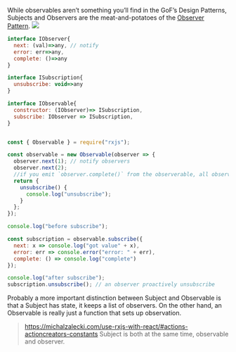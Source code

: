 
While observables aren’t something you’ll find in the GoF’s Design Patterns, Subjects and Observers are the meat-and-potatoes of the [Observer Pattern](https://en.wikipedia.org/wiki/Observer_pattern).
![](https://cdn-images-1.medium.com/max/800/1*isWKTKNBoQrE5av1FZr6wQ.png)

```js
interface IObserver{
  next: (val)=>any, // notify
  error: err=>any,
  complete: ()=>any
}

interface ISubscription{
  unsubscribe: void=>any
}

interface IObservable{
  constructor: (IObserver)=> ISubscription,
  subscribe: IObserver => ISubscription,
}


const { Observable } = require("rxjs");

const observable = new Observable(observer => {
  observer.next(1); // notify observers
  observer.next(2);
  //if you emit `observer.complete()` from the observerable, all observers will be auto unsubscribed;
  return {
    unsubscribe() {
      console.log("unsubscribe");
    }
  };
});

console.log("before subscribe");

const subscription = observable.subscribe({
  next: x => console.log("got value" + x),
  error: err => console.error("error: " + err),
  complete: () => console.log("complete")
});

console.log("after subscribe");
subscription.unsubscribe(); // an observer proactively unsubscribe
```


Probably a more important distinction between Subject and Observable is that a Subject has state, it keeps a list of observers. On the other hand, an Observable is really just a function that sets up observation.


> https://michalzalecki.com/use-rxjs-with-react/#actions-actioncreators-constants
Subject is both at the same time, observable and observer.